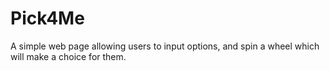 # Pick4Me
A simple web page allowing users to input options, and spin a wheel which will make a choice for them.
